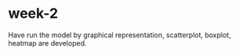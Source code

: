 # week-2
Have run the model by graphical representation, scatterplot, boxplot, heatmap are developed.

